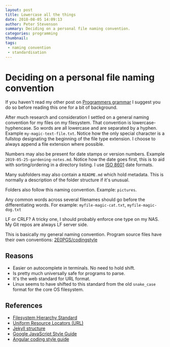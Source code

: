 ```yaml
---
layout: post
title: Lowercase all the things
date: 2018-08-05 14:09:13
author: Peter Stevenson
summary: Deciding on a personal file naming convention.
categories: programming
thumbnail:
tags:
 - naming convention
 - standardisation
---
```


# Deciding on a personal file naming convention

If you haven't read my other post on [Programmers grammar](https://2e0pgs.github.io/blog/programming/2018/08/05/programmers-grammar/) I suggest you do so before reading this one for a bit of background.

After much research and consideration I settled on a general naming convention for my files on my filesystem. That convention is lowercase-hyphencase. So words are all lowercase and are separated by a hyphen. Example `my-magic-text-file.txt`. Notice how the only special character is a fullstop designating the beginning of the file type extension. I choose to always append a file extension where possible.

Numbers may also be present for date stamps or version numbers. Example `2019-05-25-gardening-notes.md`. Notice how the date goes first, this is to aid with sorting/ordering in a directory listing. I use [ISO 8601](https://www.iso.org/iso-8601-date-and-time-format.html) date formats.

Many subfolders may also contain a `README.md` which hold metadata. This is normally a description of the folder structure if it's unusual.

Folders also follow this naming convention. Example: `pictures`.

Any common words across several filenames should go before the differentiating words. For example: `myfile-magic-cat.txt`, `myfile-magic-dog.txt`

LF or CRLF? A tricky one, I should probably enforce one type on my NAS. My Git repos are always LF server side.

This is basically my general naming convention. Program source files have their own conventions: [2E0PGS/codingstyle](https://bitbucket.org/2E0PGS/codingstyle)

## Reasons

* Easier on autocomplete in terminals. No need to hold shift.
* Is pretty much universally safe for programs to parse.
* It's the web standard for URL format.
* Linux seems to have shifted to this standard from the old `snake_case` format for the core OS filesystem.

## References

* [Filesystem Hierarchy Standard](https://refspecs.linuxfoundation.org/FHS_3.0/fhs-3.0.pdf)
* [Uniform Resource Locators (URL)](https://tools.ietf.org/html/rfc1738)
* [Jekyll structure](https://jekyllrb.com/docs/structure)
* [Google JavaScript Style Guide](https://google.github.io/styleguide/jsguide.html#file-name)
* [Angular coding style guide](https://angular.io/guide/styleguide#symbols-and-file-names)
